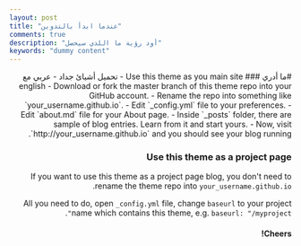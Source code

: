 ```yaml
---
layout: post
title: "عندما ابدأ بالتدوين"
comments: true
description: "أود رؤية ما اللذي سيحصل"
keywords: "dummy content"
---
```

<div dir="rtl">
#ما أدري
### Use this theme as you main site
- تحميل أشيائ جداد
- عربي مع english
- Download or fork the master branch of this theme repo into your GitHub account.
- Rename the repo into something like `your_username.github.io`.
- Edit `_config.yml` file to your preferences.
- Edit `about.md` file for your About page.
- Inside `_posts` folder, there are sample of blog entries. Learn from it and start yours.
- Now, visit `http://your_username.github.io` and you should see your blog running.

### Use this theme as a project page

If you want to use this theme as a project page blog, you don't need to rename the theme repo into `your_username.github.io`.

All you need to do, open `_config.yml` file, change `baseurl` to your project name which contains this theme, e.g. `baseurl: "/myproject"`.

#### Cheers!
<div dir="rtl">
